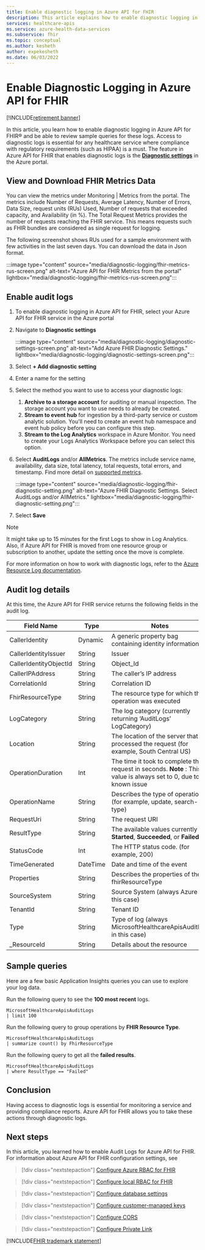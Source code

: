 ```yaml
---
title: Enable diagnostic logging in Azure API for FHIR
description: This article explains how to enable diagnostic logging in Azure API for FHIR®
services: healthcare-apis
ms.service: azure-health-data-services
ms.subservice: fhir
ms.topic: conceptual
ms.author: kesheth
author: expekesheth
ms.date: 06/03/2022
---
```


# Enable Diagnostic Logging in Azure API for FHIR

[!INCLUDE[retirement banner](../includes/healthcare-apis-azure-api-fhir-retirement.md)]

In this article, you learn how to enable diagnostic logging in Azure API for FHIR&reg; and be able to review sample queries for these logs. Access to diagnostic logs is essential for any healthcare service where compliance with regulatory requirements (such as HIPAA) is a must. The feature in Azure API for FHIR that enables diagnostic logs is the [**Diagnostic settings**](/azure/azure-monitor/essentials/diagnostic-settings) in the Azure portal. 

## View and Download FHIR Metrics Data

You can view the metrics under Monitoring | Metrics from the portal. The metrics include Number of Requests, Average Latency, Number of Errors, Data Size, request units (RUs) Used, Number of requests that exceeded capacity, and Availability (in %). The Total Request Metrics provides the number of requests reaching the FHIR service. This means requests such as FHIR bundles are considered as single request for logging. 

The following screenshot shows RUs used for a sample environment with few activities in the last seven days. You can download the data in Json format.

   :::image type="content" source="media/diagnostic-logging/fhir-metrics-rus-screen.png" alt-text="Azure API for FHIR Metrics from the portal" lightbox="media/diagnostic-logging/fhir-metrics-rus-screen.png":::

## Enable audit logs
1. To enable diagnostic logging in Azure API for FHIR, select your Azure API for FHIR service in the Azure portal 
2. Navigate to **Diagnostic settings** 

   :::image type="content" source="media/diagnostic-logging/diagnostic-settings-screen.png" alt-text="Add Azure FHIR Diagnostic Settings." lightbox="media/diagnostic-logging/diagnostic-settings-screen.png":::

3. Select **+ Add diagnostic setting**

4. Enter a name for the setting

5. Select the method you want to use to access your diagnostic logs:

    1. **Archive to a storage account** for auditing or manual inspection. The storage account you want to use needs to already be created.
    2. **Stream to event hub** for ingestion by a third-party service or custom analytic solution. You'll need to create an event hub namespace and event hub policy before you can configure this step.
    3. **Stream to the Log Analytics** workspace in Azure Monitor. You need to create your Logs Analytics Workspace before you can select this option.

6. Select **AuditLogs** and/or **AllMetrics**. The metrics include service name, availability, data size, total latency, total requests, total errors, and timestamp. Find more detail on [supported metrics](/azure/azure-monitor/essentials/metrics-supported#microsofthealthcareapisservices). 

   :::image type="content" source="media/diagnostic-logging/fhir-diagnostic-setting.png" alt-text="Azure FHIR Diagnostic Settings. Select AuditLogs and/or AllMetrics." lightbox="media/diagnostic-logging/fhir-diagnostic-setting.png":::

7. Select **Save**


> [!Note] 
> It might take up to 15 minutes for the first Logs to show in Log Analytics. Also, if Azure API for FHIR is moved from one resource group or subscription to another, update the setting once the move is complete. 
 
For more information on how to work with diagnostic logs, refer to the [Azure Resource Log documentation](/azure/azure-monitor/essentials/platform-logs-overview).

## Audit log details
At this time, the Azure API for FHIR service returns the following fields in the audit log. 

|Field Name  |Type  |Notes  |
|---------|---------|---------|
|CallerIdentity|Dynamic|A generic property bag containing identity information
|CallerIdentityIssuer|String|Issuer |
|CallerIdentityObjectId|String|Object_Id |
|CallerIPAddress|String|The caller’s IP address |
|CorrelationId|String| Correlation ID |
|FhirResourceType|String|The resource type for which the operation was executed |
|LogCategory|String|The log category (currently returning ‘AuditLogs’ LogCategory) |
|Location|String|The location of the server that processed the request (for example, South Central US) |
|OperationDuration|Int|The time it took to complete this request in seconds. **Note** : This value is always set to 0, due to a known issue |
|OperationName|String| Describes the type of operation (for example, update, search-type) |
|RequestUri|String|The request URI |
|ResultType|String|The available values currently are **Started**, **Succeeded**, or **Failed** |
|StatusCode|Int|The HTTP status code. (for example, 200) |
|TimeGenerated|DateTime|Date and time of the event|
|Properties|String| Describes the properties of the fhirResourceType |
|SourceSystem|String| Source System (always Azure in this case) |
|TenantId|String|Tenant ID |
|Type|String|Type of log (always MicrosoftHealthcareApisAuditLog in this case) |
|_ResourceId|String|Details about the resource |

## Sample queries

Here are a few basic Application Insights queries you can use to explore your log data.

Run the following query to see the **100 most recent** logs.

```Application Insights
MicrosoftHealthcareApisAuditLogs
| limit 100
```

Run the following query to group operations by **FHIR Resource Type**.

```Application Insights
MicrosoftHealthcareApisAuditLogs 
| summarize count() by FhirResourceType
```

Run the following query to get all the **failed results**.

```Application Insights
MicrosoftHealthcareApisAuditLogs 
| where ResultType == "Failed" 
```

## Conclusion 
Having access to diagnostic logs is essential for monitoring a service and providing compliance reports. Azure API for FHIR allows you to take these actions through diagnostic logs. 

## Next steps
In this article, you learned how to enable Audit Logs for Azure API for FHIR. For information about Azure API for FHIR configuration settings, see
 

>[!div class="nextstepaction"]
>[Configure Azure RBAC for FHIR](configure-azure-rbac.md)

>[!div class="nextstepaction"]
>[Configure local RBAC for FHIR](configure-local-rbac.md)

>[!div class="nextstepaction"]
>[Configure database settings](configure-database.md)

>[!div class="nextstepaction"]
>[Configure customer-managed keys](customer-managed-key.md)

>[!div class="nextstepaction"]
>[Configure CORS](configure-cross-origin-resource-sharing.md)

>[!div class="nextstepaction"]
>[Configure Private Link](configure-private-link.md)

[!INCLUDE[FHIR trademark statement](../includes/healthcare-apis-fhir-trademark.md)]